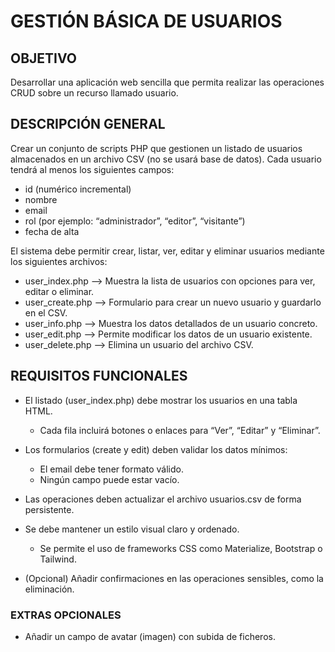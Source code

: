 # GESTIÓN BÁSICA DE USUARIOS

## OBJETIVO

Desarrollar una aplicación web sencilla que permita realizar las operaciones CRUD sobre un recurso llamado usuario.

## DESCRIPCIÓN GENERAL

Crear un conjunto de scripts PHP que gestionen un listado de usuarios almacenados en un archivo CSV (no se usará base de datos). 
Cada usuario tendrá al menos los siguientes campos:

- id (numérico incremental)
- nombre
- email
- rol (por ejemplo: “administrador”, “editor”, “visitante”)
- fecha de alta

El sistema debe permitir crear, listar, ver, editar y eliminar usuarios mediante los siguientes archivos:

- user_index.php --> Muestra la lista de usuarios con opciones para ver, editar o eliminar.
- user_create.php --> Formulario para crear un nuevo usuario y guardarlo en el CSV.
- user_info.php --> Muestra los datos detallados de un usuario concreto.
- user_edit.php --> Permite modificar los datos de un usuario existente.
- user_delete.php --> Elimina un usuario del archivo CSV.

## REQUISITOS FUNCIONALES

- El listado (user_index.php) debe mostrar los usuarios en una tabla HTML.
    -   Cada fila incluirá botones o enlaces para “Ver”, “Editar” y “Eliminar”.
- Los formularios (create y edit) deben validar los datos mínimos:
    - El email debe tener formato válido.
    - Ningún campo puede estar vacío.
- Las operaciones deben actualizar el archivo usuarios.csv de forma persistente.
- Se debe mantener un estilo visual claro y ordenado.
    - Se permite el uso de frameworks CSS como Materialize, Bootstrap o Tailwind.

- (Opcional) Añadir confirmaciones en las operaciones sensibles, como la eliminación.

### EXTRAS OPCIONALES

- Añadir un campo de avatar (imagen) con subida de ficheros.



